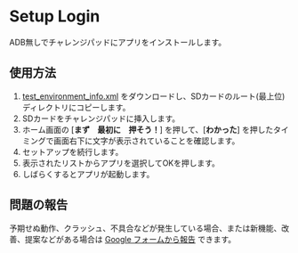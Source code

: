 # Setup Login

ADB無しでチャレンジパッドにアプリをインストールします。

## 使用方法

1. [test_environment_info.xml](test_environment_info.xml?raw=true) をダウンロードし、SDカードのルート(最上位)ディレクトリにコピーします。
2. SDカードをチャレンジパッドに挿入します。
3. ホーム画面の \[**まず　最初に　押そう！**\] を押して、\[**わかった**\] を押したタイミングで画面右下に文字が表示されていることを確認します。
4. セットアップを続行します。
5. 表示されたリストからアプリを選択してOKを押します。
6. しばらくするとアプリが起動します。

## 問題の報告

予期せぬ動作、クラッシュ、不具合などが発生している場合、または新機能、改善、提案などがある場合は [Google フォームから報告](https://forms.gle/MpHrdsMMqx9UiqsG9) できます。
